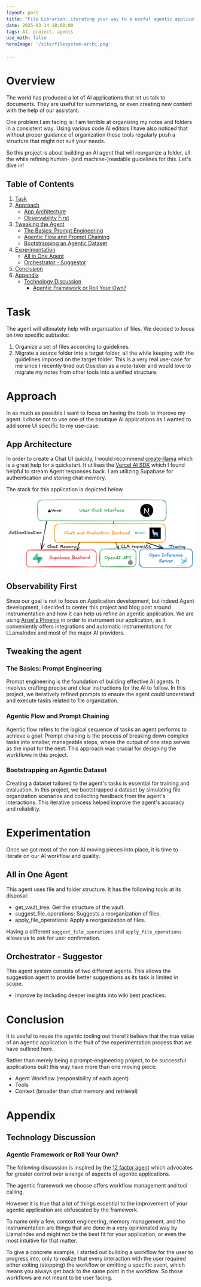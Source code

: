 ```yaml
---
layout: post
title: "File Librarian: iterating your way to a useful agentic application"
date: 2025-03-14 18:00:00
tags: AI, project, agents
use_math: false
heroImage: '/site/filesystem-archi.png'

---
```

# Overview

The world has produced a lot of AI applications that let us talk to documents. They are useful for summarizing, or even creating new content with the help of our assistant.

One problem I am facing is: I am terrible at organizing my notes and folders in a consistent way. Using various code AI editors I have also noticed that without proper guidance of organization these tools regularly push a structure that might not suit your needs.

So this project is about building an AI agent that will reorganize a folder, all the while refining human- (and machine-)readable guidelines for this. Let's dive in!

## Table of Contents

1. [Task](#task)
2. [Approach](#approach)
   - [App Architecture](#app-architecture)
   - [Observability First](#observability-first)
3. [Tweaking the Agent](#tweaking-the-agent)
   - [The Basics: Prompt Engineering](#the-basics-prompt-engineering)
   - [Agentic Flow and Prompt Chaining](#agentic-flow-and-prompt-chaining)
   - [Bootstrapping an Agentic Dataset](#bootstrapping-an-agentic-dataset)
4. [Experimentation](#experimentation)
   - [All in One Agent](#all-in-one-agent)
   - [Orchestrator - Suggestor](#orchestrator---suggestor)
5. [Conclusion](#conclusion)
6. [Appendix](#appendix)
   - [Technology Discussion](#technology-discussion)
      - [Agentic Framework or Roll Your Own?](#agentic-framework-or-roll-your-own)

# Task

The agent will ultimately help with organization of files. We decided to focus on two specific subtasks:
1. Organize a set of files according to guidelines.
2. Migrate a source folder into a target folder, all the while keeping with the guidelines imposed on the target folder. This is a very real use-case for me since I recently tried out Obsidian as a note-taker and would love to migrate my notes from other tools into a unified structure.

# Approach
In as much as possible I want to focus on having the tools to improve my agent. I chose not to use one of the boutique AI applications as I wanted to add some UI specific to my use-case.

## App Architecture
In order to create a Chat UI quickly, I would recommend [create-llama](https://github.com/run-llama/create-llama) which is a great help for a quickstart. It utilises the [Vercel AI SDK](https://sdk.vercel.ai/docs/introduction) which I found helpful to stream Agent responses back. I am utilizing Supabase for authentication and storing chat memory.

The stack for this application is depicted below.

![File Librarian Architecture](../../../public/filesystem-archi.png)

## Observability First

Since our goal is not to focus on Application development, but indeed Agent development, I decided to center this project and blog post around instrumentation and how it can help us refine an agentic application. We are using [Arize's Phoenix](https://phoenix.arize.com/) in order to instrument our application, as it conveniently offers integrations and automatic instrumentations for LLamaIndex and most of the major AI providers.


## Tweaking the agent

### The Basics: Prompt Engineering
Prompt engineering is the foundation of building effective AI agents. It involves crafting precise and clear instructions for the AI to follow. In this project, we iteratively refined prompts to ensure the agent could understand and execute tasks related to file organization.

### Agentic Flow and Prompt Chaining
Agentic flow refers to the logical sequence of tasks an agent performs to achieve a goal. Prompt chaining is the process of breaking down complex tasks into smaller, manageable steps, where the output of one step serves as the input for the next. This approach was crucial for designing the workflows in this project.

### Bootstrapping an Agentic Dataset
Creating a dataset tailored to the agent's tasks is essential for training and evaluation. In this project, we bootstrapped a dataset by simulating file organization scenarios and collecting feedback from the agent's interactions. This iterative process helped improve the agent's accuracy and reliability.

# Experimentation

Once we got most of the non-AI moving pieces into place, it is time to iterate on our AI workflow and quality.

## All in One Agent

This agent uses file and folder structure. It has the following tools at its disposal:

* get_vault_tree: Get the structure of the vault.
* suggest_file_operations: Suggests a reorganization of files.
* apply_file_operations: Apply a reorganization of files.

Having a different `suggest_file_operations` and `apply_file_operations` allows us to ask for user confirmation.

## Orchestrator - Suggestor

This agent system consists of two different agents. This allows the suggestion agent to provide better suggestions as its task is limited in scope.
- Improve by including deeper insights into wiki best practices.

# Conclusion

It is useful to reuse the agentic tooling out there! I believe that the true value of an agentic application is the fruit of the experimentation process that we have outlined here.

Rather than merely being a prompt-engineering project, to be successful applications built this way have more than one moving piece:
- Agent Workflow (responsibility of each agent)
- Tools
- Context (broader than chat memory and retrieval)

# Appendix

## Technology Discussion

### Agentic Framework or Roll Your Own?

The following discussion is inspired by the [12 factor agent](https://github.com/humanlayer/12-factor-agents) which advocates for greater control over a range of aspects of agentic applications.

The agentic framework we choose offers workflow management and tool calling.

However it is true that a lot of things essential to the improvement of your agentic application are obfuscated by the framework.

To name only a few, context engineering, memory management, and the instrumentation are things that are done in a very opinionated way by LlamaIndex and might not be the best fit for your application, or even the most intuitive for that matter.

To give a concrete example, I started out building a workflow for the user to progress into, only to realize that every interaction with the user required either exiting (stopping) the workflow or emitting a specific event, which means you always get back to the same point in the workflow. So those workflows are not meant to be user facing.
